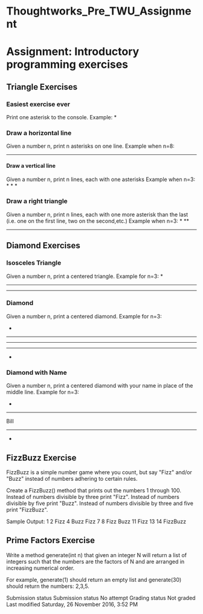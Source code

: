 # Thoughtworks_Pre_TWU_Assignment

# Assignment: Introductory programming exercises
## Triangle Exercises
### Easiest exercise ever

Print one asterisk to the console.
Example:
*
### Draw a horizontal line

Given a number n, print n asterisks on one line.
Example when n=8:
********
#### Draw a vertical line

Given a number n, print n lines, each with one asterisks
Example when n=3:
*
*
*
### Draw a right triangle

Given a number n, print n lines, each with one more asterisk than the last (i.e. one on the first line, two on the second,etc.) 
Example when n=3:
*
**
***
## Diamond Exercises
### Isosceles Triangle
Given a number n, print a centered triangle. Example for n=3:
  *
 ***
*****

### Diamond

Given a number n, print a centered diamond. Example for n=3:

  *
 ***
*****
 ***
  *

### Diamond with Name

Given a number n, print a centered diamond with your name in place of the middle line. Example for n=3:

  *
 ***
Bill
 ***
  *
## FizzBuzz Exercise

FizzBuzz is a simple number game where you count, but say "Fizz" and/or "Buzz" instead of numbers adhering to certain rules.

Create a FizzBuzz() method that prints out the numbers 1 through 100.
Instead of numbers divisible by three print "Fizz".
Instead of numbers divisible by five print "Buzz".
Instead of numbers divisible by three and five print "FizzBuzz".

Sample Output:
1
2
Fizz
4
Buzz
Fizz
7
8
Fizz
Buzz
11
Fizz
13
14
FizzBuzz

## Prime Factors Exercise

Write a method generate(int n) that given an integer N will return a list of integers such that the numbers are the factors of N and are arranged in increasing numerical order.

For example, generate(1) should return an empty list and generate(30) should return the numbers: 2,3,5.

Submission status
Submission status 	No attempt
Grading status 	Not graded
Last modified 	Saturday, 26 November 2016, 3:52 PM
